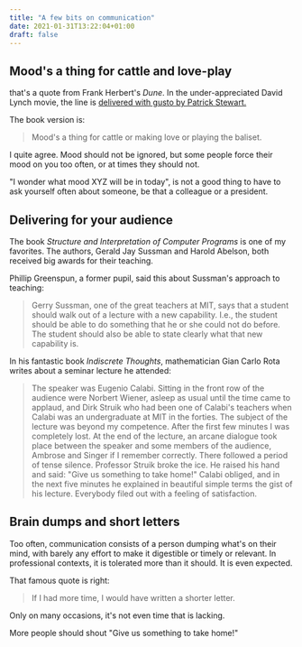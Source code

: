 ```yaml
---
title: "A few bits on communication"
date: 2021-01-31T13:22:04+01:00
draft: false
---
```


## Mood's a thing for cattle and love-play

that's a quote from Frank Herbert's *Dune*. In the under-appreciated David
Lynch movie, the line is
[delivered with gusto by Patrick Stewart.](https://www.youtube.com/embed/BHsSgxpX8rY)

The book version is:
> Mood's a thing for cattle or making love or playing the baliset.

I quite agree. Mood should not be ignored, but some people force their
mood on you too often, or at times they should not.

"I wonder what mood XYZ will be in today", is not a good thing to have to ask
yourself often about someone, be that a colleague or a president.

## Delivering for your audience

The book *Structure and Interpretation of Computer Programs* is one of my favorites. The
authors, Gerald Jay Sussman and Harold Abelson, both received big awards for
their teaching.

Phillip Greenspun, a former pupil, said this about Sussman's approach to
teaching:

> Gerry Sussman, one of the great teachers at MIT, says that a student should
> walk out of a lecture with a new capability. I.e., the student should be able
> to do something that he or she could not do before. The student should also be
> able to state clearly what that new capability is.

In his fantastic book *Indiscrete Thoughts*, mathematician Gian Carlo Rota
writes about a seminar lecture he attended:

> The speaker was Eugenio Calabi. Sitting in the front row of the audience were
> Norbert Wiener, asleep as usual until the time came to applaud, and Dirk
> Struik who had been one of Calabi's teachers when Calabi was an undergraduate
> at MIT in the forties. The subject of the lecture was beyond my competence.
> After the first few minutes I was completely lost. At the end of the lecture,
> an arcane dialogue took place between the speaker and some members of the
> audience, Ambrose and Singer if I remember correctly. There followed a period
> of tense silence. Professor Struik broke the ice. He raised his hand and said:
> "Give us something to take home!" Calabi obliged, and in the next five minutes
> he explained in beautiful simple terms the gist of his lecture. Everybody
> filed out with a feeling of satisfaction.

## Brain dumps and short letters

Too often, communication consists of a person dumping what's on their mind,
with barely any effort to make it digestible or timely or relevant. In
professional contexts, it is tolerated more than it should. It is even expected.

That famous quote is right:
> If I had more time, I would have written a shorter letter.

Only on many occasions, it's not even time that is lacking.

More people should shout "Give us something to take home!"
